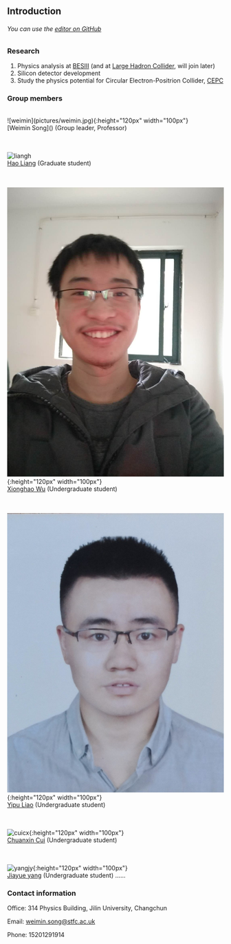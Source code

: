 ## Introduction

###### You can use the [editor on GitHub](https://github.com/weiminsong/SONGGROUP.github.io/edit/master/README.md)

### Research

1. Physics analysis at [BESIII](http://bes3.ihep.ac.cn) (and at [Large Hadron Collider](https://home.cern/science/accelerators/large-hadron-collider), will join later)
2. Silicon detector development
3. Study the physics potential for Circular Electron-Positrion Collider, [CEPC](CEPC.md)

### Group members
<br/>
![weimin](pictures/weimin.jpg){:height="120px" width="100px"}
<br/>
[Weimin Song]() (Group leader, Professor)

<br/><br/>
![liangh](pictures/liangh.jpg)
<br/>
[Hao Liang]() (Graduate student)

<br/><br/>
![wuxh](pictures/wuxh.jpg){:height="120px" width="100px"}
<br/>
[Xionghao Wu]() (Undergraduate student)

<br/><br/>
![liaoyp](pictures/liaoyp.jpg){:height="120px" width="100px"}
<br/>
[Yipu Liao](https://liaoyp0615.github.io) (Undergraduate student)

<br/><br/>
![cuicx](pictures/cuicx.jpg){:height="120px" width="100px"}
<br/>
[Chuanxin Cui]() (Undergraduate student)

<br/><br/>
![yangjy](pictures/yangjy.jpg){:height="120px" width="100px"}
<br/>
[Jiayue yang]() (Undergraduate student)
......



### Contact information

Office: 314 Physics Building, Jilin University, Changchun

Email: weimin.song@stfc.ac.uk

Phone: 15201291914
